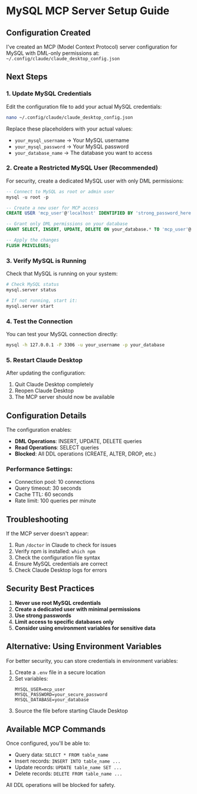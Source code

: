 # MySQL MCP Server Setup Guide

## Configuration Created

I've created an MCP (Model Context Protocol) server configuration for MySQL with DML-only permissions at:
`~/.config/claude/claude_desktop_config.json`

## Next Steps

### 1. Update MySQL Credentials

Edit the configuration file to add your actual MySQL credentials:

```bash
nano ~/.config/claude/claude_desktop_config.json
```

Replace these placeholders with your actual values:
- `your_mysql_username` → Your MySQL username
- `your_mysql_password` → Your MySQL password
- `your_database_name` → The database you want to access

### 2. Create a Restricted MySQL User (Recommended)

For security, create a dedicated MySQL user with only DML permissions:

```sql
-- Connect to MySQL as root or admin user
mysql -u root -p

-- Create a new user for MCP access
CREATE USER 'mcp_user'@'localhost' IDENTIFIED BY 'strong_password_here';

-- Grant only DML permissions on your database
GRANT SELECT, INSERT, UPDATE, DELETE ON your_database.* TO 'mcp_user'@'localhost';

-- Apply the changes
FLUSH PRIVILEGES;
```

### 3. Verify MySQL is Running

Check that MySQL is running on your system:

```bash
# Check MySQL status
mysql.server status

# If not running, start it:
mysql.server start
```

### 4. Test the Connection

You can test your MySQL connection directly:

```bash
mysql -h 127.0.0.1 -P 3306 -u your_username -p your_database
```

### 5. Restart Claude Desktop

After updating the configuration:
1. Quit Claude Desktop completely
2. Reopen Claude Desktop
3. The MCP server should now be available

## Configuration Details

The configuration enables:
- **DML Operations**: INSERT, UPDATE, DELETE queries
- **Read Operations**: SELECT queries
- **Blocked**: All DDL operations (CREATE, ALTER, DROP, etc.)

### Performance Settings:
- Connection pool: 10 connections
- Query timeout: 30 seconds
- Cache TTL: 60 seconds
- Rate limit: 100 queries per minute

## Troubleshooting

If the MCP server doesn't appear:
1. Run `/doctor` in Claude to check for issues
2. Verify npm is installed: `which npm`
3. Check the configuration file syntax
4. Ensure MySQL credentials are correct
5. Check Claude Desktop logs for errors

## Security Best Practices

1. **Never use root MySQL credentials**
2. **Create a dedicated user with minimal permissions**
3. **Use strong passwords**
4. **Limit access to specific databases only**
5. **Consider using environment variables for sensitive data**

## Alternative: Using Environment Variables

For better security, you can store credentials in environment variables:

1. Create a `.env` file in a secure location
2. Set variables:
   ```
   MYSQL_USER=mcp_user
   MYSQL_PASSWORD=your_secure_password
   MYSQL_DATABASE=your_database
   ```
3. Source the file before starting Claude Desktop

## Available MCP Commands

Once configured, you'll be able to:
- Query data: `SELECT * FROM table_name`
- Insert records: `INSERT INTO table_name ...`
- Update records: `UPDATE table_name SET ...`
- Delete records: `DELETE FROM table_name ...`

All DDL operations will be blocked for safety.